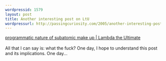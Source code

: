 ```yaml
--- 
wordpressid: 1579
layout: post
title: Another interesting post on LtU
wordpressurl: http://passingcuriosity.com/2005/another-interesting-post-on-ltu/
---
```

<a href="http://lambda-the-ultimate.org/node/view/607#comment-5255">programmatic nature of subatomic make up | Lambda the Ultimate</a>
<br />
<br />All that I can say is: what the fuck? One day, I hope to understand this post and its implications. One day...
